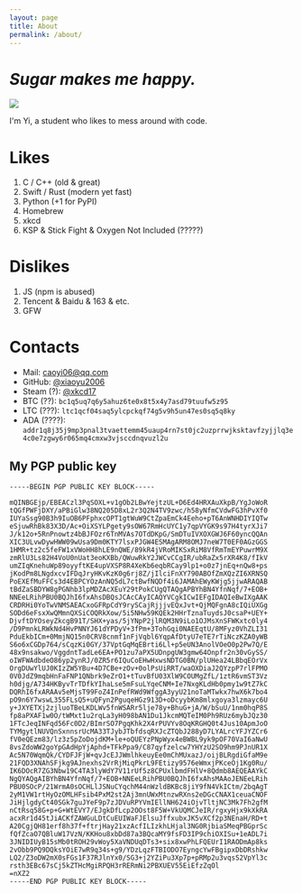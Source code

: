 ```yaml
---
layout: page
title: About
permalink: /about/
---
```


# ***Sugar makes me happy.***

<img src="https://github-readme-stats.vercel.app/api?username=xiaoyu2006&show_icons=true&icon_color=0366d6&text_color=24292e&bg_color=ffffff&hide_title=false&count_private=true" />

I'm Yi, a student who likes to mess around with code.


# Likes

1. C / C++ (old & great)
2. Swift / Rust (modern yet fast)
3. Python (+1 for PyPI)
4. Homebrew
5. xkcd
6. KSP & Stick Fight & Oxygen Not Included (?????)

# Dislikes

1. JS (npm is abused)
2. Tencent & Baidu & 163 & etc.
3. GFW

# Contacts

 - Mail: [caoyi06@qq.com](mailto:caoyi06@qq.com)
 - GitHub: [@xiaoyu2006](https://github.com/xiaoyu2006)
 - Steam (?): [@xkcd17](https://steamcommunity.com/id/xiaoyu2006)
 - BTC (??): `bc1q5uq7q6y5ahuz6te0x8t5x4y7asd79tuufw5z95`
 - LTC (???): `ltc1qcf04saq5ylcpckqf74g5v9h5un47es0sq5q8ky`
 - ADA (????): `addr1q8j35j9mp3pnal3tvaettemm45uaup4rn7st0jc2uzprrwjksktavfzyjjlq3e4c0e7zgwy6r065mq4cmxw3vjsccdnqvuzl2u`

## My PGP public key

```
-----BEGIN PGP PUBLIC KEY BLOCK-----

mQINBGEjp/EBEACzl3PqSOXL+v1gOb2LBwYejtzUL+D6Ed4HRXAuXkpB/YgJoWoR
tQGfPWFjDXY/aPBiGlw38NQ205D8xL2r3Q2N4TV9zwc/h58yNfmCVdwFG3hPvXf0
IUYaSsg90B3h9IuOB6PFphxcOPT1gtWuW9CtZpaEmCk4Eeho+pT6AnWNHDIYIQTw
eSjuwRhBk83X3D/Ac+OiXSYLPgety9sOW67RmHcUYC1y7qpVYGK9s97H4tyrXJi7
J/k12o+5RnPnowtz4bBJFOzr6TnMVAs7OTdDKpG/SmDTuIVXOXGWJ6F60yncQQAn
XIC3ULvwDywHWW09wUsa9Dm0KTY7lsxPJGW4ESMAgARM8OMJ7neW7T0EF0AGzGGS
1HMR+tz2c5feFW1xVWoHH8hLE9nQWE/89kR4jVRoMIKSxRiM8VfRmTmEYPuwrM9X
zmRlU3Ls82H4VoU0nUat3eoKXBb/QWuwRkY2JWCvCCgIR/ubRaZx5rXR4K8/fIkV
umZIqKnehuWp89oyyftKE4upVXSP8R4XeKb6eqbRCay9lp1+o0z7jnEq+nQw8+ps
jKodPm8LNgdxcvIFDqJryHKvKzK0g6rj8Z/jIlciFnXY790ABOfZmXQzZI6XRNSQ
PoEXEfMuFFCs3d4EBPCYOzAnNQ5dL7ctBwfNQDf4i6JAMAhEWyKWjg5jjwARAQAB
tBdZaSBDYW8gPGNhb3lpMDZAcXEuY29tPokCUgQTAQgAPBYhBN4YfnNqf/7+EOB+
NNEeLRihPBU0BQJhI6fxAhsDBQsJCAcCAyICAQYVCgkICwIEFgIDAQIeBwIXgAAK
CRDRHi0YoTwVNMSAEACxoGFRpCdY9rySCajRjjjvEQxJvt+QjMQFgnA8cIQiUXGg
SODd6eFsxXwQMmnQXSiCOQRkXow/5i5NHw59KQEk2HHrTznaTuydsJ0csaP+UEY+
DjvftDYOseyZkcgB91T/SHX+yas/5jYNpP2jlRQM3N9iLo1OJMsXnSFWKxtc0ly4
/D9PmnkLRWkNd4HvPNNYJ61dYPDyV+3fPm+3TohGqi0NAEEqtU/8MFyz0VhZLI31
PduEkbICm+0MmjNQ15n0CRV8cnmf1nFjVqbl6YqpAfDtyU7eTE7rTiNczKZA0yWB
S6o6xCGDp764/sCqzKi0GY/37VptGqMqEBrti6Ll+p5eUN3AnolVOeO0p2Pw7Q/E
48x9nsakwo/VggdntTadLe6EA+PO1zu7aPX5UDnpgUW3gmw64Onpfr2n30vGySS/
oIWFWAdbdeO86yp2ynRJ/0ZR5r6IQuCoEHwHxwsNDTG0BN/plUHea24LBbqEOrVx
OrgDUwYlUJ0KIzZW5YBu+4D7CBe+zOv+0olPsUiRRT/waOXDiaJ2QYzpP7rlFPMO
0V0JdZ9mqbHnFaFNP1QNbrk9eZrO1+tTuvBfU03XlW9COUMgZfL/1ztR6vmST3Vz
h0djg/A734HKByvTrTDfkYIhaLse5mFsuLYqeCNM+Ie7NxgKLdHb0pmy1w9tZ7kC
DQRhI6fxARAAv5eMjsT99FoZ4InPefRWd9WfggA3yyU21noTaMTwkx7hwX6k7bo4
pO9n6Y7wswL355FLsQ5+uQFyn2PguqeHGz913D+oDcyybKm8mlxgoya3lzmayc6U
y+JXYETXj2zjluoTBeLKDLWv5fnWSARr5lje78y+BhuG+jA/W/bSuU/1nm0hqP8S
fp8aPXAF1w0O/tWMxt1u2rqLa3yH098bAN1Du1JkcmMQTeIM0Ph9RUz6mybJQz30
1FTcJeqINFqd56Fc0D2/BImrSO7PgqKhk2X4rPUVYv8OqKRGHQ0t4Jus10ApmJoO
TYMgytlNUVQnSxnnsrUcMA33TJybJTbfdsqRXJcZTQbJ288yD7LYALrcYFJYZCr6
fV0eQEzm83/lz3z5pZoDojdKM+le+oQUEYzPNpWyx4eBWBL9yk9pOF70VaI6aNwU
8vsZdoWW2goYpGAdHpYjAphd+TFkPpa9/C87qyfzelcw7YHYzU2SO9hm9PJnUR1X
Ac5N70WqmQk/CYDFJFjW+qvJcEJJWmlhkeuyEe0mChMUxazJ/oijBLRgdiGfaM9e
21FQD3XNAhSFjkg9AJnexhs2VrRjMiqPkrL9FEtizy9576eWmxjPKceOj1Kg0Ru/
IK6DOcR7ZG3Nbw19C4TA3lyWdY7V11rUf5z8CPUxlbmdFHlV+8Qdmb8AEQEAAYkC
NgQYAQgAIBYhBN4YfnNqf/7+EOB+NNEeLRihPBU0BQJhI6fxAhsMAAoJENEeLRih
PBU0SOcP/21WrmA0sOCHLlJSNuCYqchM44nWzldBKBc8jiY9fN4VkICtm/2bqAgT
2yM1VW1rtHyOzOMLHFsib4PxM2st2Aj3mnUWxMtnzwRXns2eDGcCNAX1ceuaCNOF
JiHjlgdyCt40SGk7guJYeF9p7zJDVuRPYVmIEllNH624iOjvTltjNC3Mk7Fh2gfM
nCtRsq58G+p+G+WtEVY7/EJgkDfLcp2OOst8F5W+VkUQMCJeIR/rgxyHjx9kXkRA
acxRr1d45tJiACKfZAWGuLDtCuEUIWaFJElsuJffxubxJK5vXCf2p3NEnaH/RD+t
A20CgjQH81erf8h37f+ftrjHay21xzAcfILIzkhLHjal3NG0RjbiaSMeqPBGprSc
fQfZcaO7QBluW17VzN/KKHou8xbDd87a3BQcaMY9fsFD3IP9chiOXISu+1eADL7i
3JNIDIUyB15sMb0tROH29vWoy5XaVNDUqDTs3+six8xwPhLFQEUrI1RAODmAp8ks
2vObb9PQ9DQksYOiE7wR9q34s+g9/YDzLqzFTBIODO7EyngcYwFBgipxDbDRshkw
LQ2/Z3oDW2mX0sFGs1F37RJlnYx0/SG3+j2YZiPu3Xp7p+pRMp2u3vqsS2VpYl3c
rsth3EBc67sCj5kZTHcMgiRPQH3rRERmNi2PBXUEV55EiEfzZqOl
=nXZ2
-----END PGP PUBLIC KEY BLOCK-----
```
